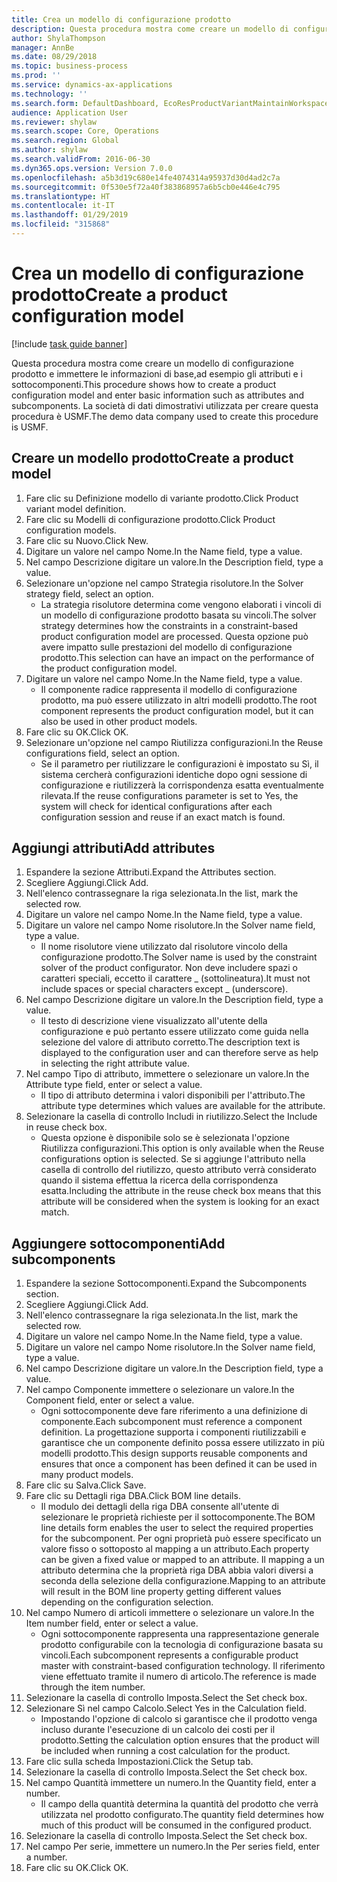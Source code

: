```yaml
---
title: Crea un modello di configurazione prodotto
description: Questa procedura mostra come creare un modello di configurazione prodotto e immettere le informazioni di base,ad esempio gli attributi e i sottocomponenti.
author: ShylaThompson
manager: AnnBe
ms.date: 08/29/2018
ms.topic: business-process
ms.prod: ''
ms.service: dynamics-ax-applications
ms.technology: ''
ms.search.form: DefaultDashboard, EcoResProductVariantMaintainWorkspace, PCProductConfigurationModelListPage, PCCreateProductConfigurationModel, PCProductConfigurationModelDetails, PCBOMLineDetails
audience: Application User
ms.reviewer: shylaw
ms.search.scope: Core, Operations
ms.search.region: Global
ms.author: shylaw
ms.search.validFrom: 2016-06-30
ms.dyn365.ops.version: Version 7.0.0
ms.openlocfilehash: a5b3d19c680e14fe4074314a95937d30d4ad2c7a
ms.sourcegitcommit: 0f530e5f72a40f383868957a6b5cb0e446e4c795
ms.translationtype: HT
ms.contentlocale: it-IT
ms.lasthandoff: 01/29/2019
ms.locfileid: "315868"
---
```

# <a name="create-a-product-configuration-model"></a><span data-ttu-id="5a610-103">Crea un modello di configurazione prodotto</span><span class="sxs-lookup"><span data-stu-id="5a610-103">Create a product configuration model</span></span>

[!include [task guide banner](../../includes/task-guide-banner.md)]

<span data-ttu-id="5a610-104">Questa procedura mostra come creare un modello di configurazione prodotto e immettere le informazioni di base,ad esempio gli attributi e i sottocomponenti.</span><span class="sxs-lookup"><span data-stu-id="5a610-104">This procedure shows how to create a product configuration model and enter basic information such as attributes and subcomponents.</span></span> <span data-ttu-id="5a610-105">La società di dati dimostrativi utilizzata per creare questa procedura è USMF.</span><span class="sxs-lookup"><span data-stu-id="5a610-105">The demo data company used to create this procedure is USMF.</span></span>


## <a name="create-a-product-model"></a><span data-ttu-id="5a610-106">Creare un modello prodotto</span><span class="sxs-lookup"><span data-stu-id="5a610-106">Create a product model</span></span>
1. <span data-ttu-id="5a610-107">Fare clic su Definizione modello di variante prodotto.</span><span class="sxs-lookup"><span data-stu-id="5a610-107">Click Product variant model definition.</span></span>
2. <span data-ttu-id="5a610-108">Fare clic su Modelli di configurazione prodotto.</span><span class="sxs-lookup"><span data-stu-id="5a610-108">Click Product configuration models.</span></span>
3. <span data-ttu-id="5a610-109">Fare clic su Nuovo.</span><span class="sxs-lookup"><span data-stu-id="5a610-109">Click New.</span></span>
4. <span data-ttu-id="5a610-110">Digitare un valore nel campo Nome.</span><span class="sxs-lookup"><span data-stu-id="5a610-110">In the Name field, type a value.</span></span>
5. <span data-ttu-id="5a610-111">Nel campo Descrizione digitare un valore.</span><span class="sxs-lookup"><span data-stu-id="5a610-111">In the Description field, type a value.</span></span>
6. <span data-ttu-id="5a610-112">Selezionare un'opzione nel campo Strategia risolutore.</span><span class="sxs-lookup"><span data-stu-id="5a610-112">In the Solver strategy field, select an option.</span></span>
    * <span data-ttu-id="5a610-113">La strategia risolutore determina come vengono elaborati i vincoli di un modello di configurazione prodotto basata su vincoli.</span><span class="sxs-lookup"><span data-stu-id="5a610-113">The solver strategy determines how the constraints in a constraint-based product configuration model are processed.</span></span> <span data-ttu-id="5a610-114">Questa opzione può avere impatto sulle prestazioni del modello di configurazione prodotto.</span><span class="sxs-lookup"><span data-stu-id="5a610-114">This selection can have an impact on the performance of the product configuration model.</span></span>  
7. <span data-ttu-id="5a610-115">Digitare un valore nel campo Nome.</span><span class="sxs-lookup"><span data-stu-id="5a610-115">In the Name field, type a value.</span></span>
    * <span data-ttu-id="5a610-116">Il componente radice rappresenta il modello di configurazione prodotto, ma può essere utilizzato in altri modelli prodotto.</span><span class="sxs-lookup"><span data-stu-id="5a610-116">The root component represents the product configuration model, but it can also be used in other product models.</span></span>  
8. <span data-ttu-id="5a610-117">Fare clic su OK.</span><span class="sxs-lookup"><span data-stu-id="5a610-117">Click OK.</span></span>
9. <span data-ttu-id="5a610-118">Selezionare un'opzione nel campo Riutilizza configurazioni.</span><span class="sxs-lookup"><span data-stu-id="5a610-118">In the Reuse configurations field, select an option.</span></span>
    * <span data-ttu-id="5a610-119">Se il parametro per riutilizzare le configurazioni è impostato su Sì, il sistema cercherà configurazioni identiche dopo ogni sessione di configurazione e riutilizzerà la corrispondenza esatta eventualmente rilevata.</span><span class="sxs-lookup"><span data-stu-id="5a610-119">If the reuse configurations parameter is set to Yes, the system will check for identical configurations after each configuration session and reuse if an exact match is found.</span></span>  

## <a name="add-attributes"></a><span data-ttu-id="5a610-120">Aggiungi attributi</span><span class="sxs-lookup"><span data-stu-id="5a610-120">Add attributes</span></span>
1. <span data-ttu-id="5a610-121">Espandere la sezione Attributi.</span><span class="sxs-lookup"><span data-stu-id="5a610-121">Expand the Attributes section.</span></span>
2. <span data-ttu-id="5a610-122">Scegliere Aggiungi.</span><span class="sxs-lookup"><span data-stu-id="5a610-122">Click Add.</span></span>
3. <span data-ttu-id="5a610-123">Nell'elenco contrassegnare la riga selezionata.</span><span class="sxs-lookup"><span data-stu-id="5a610-123">In the list, mark the selected row.</span></span>
4. <span data-ttu-id="5a610-124">Digitare un valore nel campo Nome.</span><span class="sxs-lookup"><span data-stu-id="5a610-124">In the Name field, type a value.</span></span>
5. <span data-ttu-id="5a610-125">Digitare un valore nel campo Nome risolutore.</span><span class="sxs-lookup"><span data-stu-id="5a610-125">In the Solver name field, type a value.</span></span>
    * <span data-ttu-id="5a610-126">Il nome risolutore viene utilizzato dal risolutore vincolo della configurazione prodotto.</span><span class="sxs-lookup"><span data-stu-id="5a610-126">The Solver name is used by the constraint solver of the product configurator.</span></span> <span data-ttu-id="5a610-127">Non deve includere spazi o caratteri speciali, eccetto il carattere _ (sottolineatura).</span><span class="sxs-lookup"><span data-stu-id="5a610-127">It must not include spaces or special characters except _ (underscore).</span></span>  
6. <span data-ttu-id="5a610-128">Nel campo Descrizione digitare un valore.</span><span class="sxs-lookup"><span data-stu-id="5a610-128">In the Description field, type a value.</span></span>
    * <span data-ttu-id="5a610-129">Il testo di descrizione viene visualizzato all'utente della configurazione e può pertanto essere utilizzato come guida nella selezione del valore di attributo corretto.</span><span class="sxs-lookup"><span data-stu-id="5a610-129">The description text is displayed to the configuration user and can therefore serve as help in selecting the right attribute value.</span></span>  
7. <span data-ttu-id="5a610-130">Nel campo Tipo di attributo, immettere o selezionare un valore.</span><span class="sxs-lookup"><span data-stu-id="5a610-130">In the Attribute type field, enter or select a value.</span></span>
    * <span data-ttu-id="5a610-131">Il tipo di attributo determina i valori disponibili per l'attributo.</span><span class="sxs-lookup"><span data-stu-id="5a610-131">The attribute type determines which values are available for the attribute.</span></span>  
8. <span data-ttu-id="5a610-132">Selezionare la casella di controllo Includi in riutilizzo.</span><span class="sxs-lookup"><span data-stu-id="5a610-132">Select the Include in reuse check box.</span></span>
    * <span data-ttu-id="5a610-133">Questa opzione è disponibile solo se è selezionata l'opzione Riutilizza configurazioni.</span><span class="sxs-lookup"><span data-stu-id="5a610-133">This option is only available when the Reuse configurations option is selected.</span></span> <span data-ttu-id="5a610-134">Se si aggiunge l'attributo nella casella di controllo del riutilizzo, questo attributo verrà considerato quando il sistema effettua la ricerca della corrispondenza esatta.</span><span class="sxs-lookup"><span data-stu-id="5a610-134">Including the attribute in the reuse check box means that this attribute will be considered when the system is looking for an exact match.</span></span>  

## <a name="add-subcomponents"></a><span data-ttu-id="5a610-135">Aggiungere sottocomponenti</span><span class="sxs-lookup"><span data-stu-id="5a610-135">Add subcomponents</span></span>
1. <span data-ttu-id="5a610-136">Espandere la sezione Sottocomponenti.</span><span class="sxs-lookup"><span data-stu-id="5a610-136">Expand the Subcomponents section.</span></span>
2. <span data-ttu-id="5a610-137">Scegliere Aggiungi.</span><span class="sxs-lookup"><span data-stu-id="5a610-137">Click Add.</span></span>
3. <span data-ttu-id="5a610-138">Nell'elenco contrassegnare la riga selezionata.</span><span class="sxs-lookup"><span data-stu-id="5a610-138">In the list, mark the selected row.</span></span>
4. <span data-ttu-id="5a610-139">Digitare un valore nel campo Nome.</span><span class="sxs-lookup"><span data-stu-id="5a610-139">In the Name field, type a value.</span></span>
5. <span data-ttu-id="5a610-140">Digitare un valore nel campo Nome risolutore.</span><span class="sxs-lookup"><span data-stu-id="5a610-140">In the Solver name field, type a value.</span></span>
6. <span data-ttu-id="5a610-141">Nel campo Descrizione digitare un valore.</span><span class="sxs-lookup"><span data-stu-id="5a610-141">In the Description field, type a value.</span></span>
7. <span data-ttu-id="5a610-142">Nel campo Componente immettere o selezionare un valore.</span><span class="sxs-lookup"><span data-stu-id="5a610-142">In the Component field, enter or select a value.</span></span>
    * <span data-ttu-id="5a610-143">Ogni sottocomponente deve fare riferimento a una definizione di componente.</span><span class="sxs-lookup"><span data-stu-id="5a610-143">Each subcomponent must reference a component definition.</span></span> <span data-ttu-id="5a610-144">La progettazione supporta i componenti riutilizzabili e garantisce che un componente definito possa essere utilizzato in più modelli prodotto.</span><span class="sxs-lookup"><span data-stu-id="5a610-144">This design supports reusable components and ensures that once a component has been defined it can be used in many product models.</span></span>  
8. <span data-ttu-id="5a610-145">Fare clic su Salva.</span><span class="sxs-lookup"><span data-stu-id="5a610-145">Click Save.</span></span>
9. <span data-ttu-id="5a610-146">Fare clic su Dettagli riga DBA.</span><span class="sxs-lookup"><span data-stu-id="5a610-146">Click BOM line details.</span></span>
    * <span data-ttu-id="5a610-147">Il modulo dei dettagli della riga DBA consente all'utente di selezionare le proprietà richieste per il sottocomponente.</span><span class="sxs-lookup"><span data-stu-id="5a610-147">The BOM line details form enables the user to select the required properties for the subcomponent.</span></span> <span data-ttu-id="5a610-148">Per ogni proprietà può essere specificato un valore fisso o sottoposto al mapping a un attributo.</span><span class="sxs-lookup"><span data-stu-id="5a610-148">Each property can be given a fixed value or mapped to an attribute.</span></span> <span data-ttu-id="5a610-149">Il mapping a un attributo determina che la proprietà riga DBA abbia valori diversi a seconda della selezione della configurazione.</span><span class="sxs-lookup"><span data-stu-id="5a610-149">Mapping to an attribute will result in the BOM line property getting different values depending on the configuration selection.</span></span>  
10. <span data-ttu-id="5a610-150">Nel campo Numero di articoli immettere o selezionare un valore.</span><span class="sxs-lookup"><span data-stu-id="5a610-150">In the Item number field, enter or select a value.</span></span>
    * <span data-ttu-id="5a610-151">Ogni sottocomponente rappresenta una rappresentazione generale prodotto configurabile con la tecnologia di configurazione basata su vincoli.</span><span class="sxs-lookup"><span data-stu-id="5a610-151">Each subcomponent represents a configurable product master with constraint-based configuration technology.</span></span> <span data-ttu-id="5a610-152">Il riferimento viene effettuato tramite il numero di articolo.</span><span class="sxs-lookup"><span data-stu-id="5a610-152">The reference is made through the item number.</span></span>  
11. <span data-ttu-id="5a610-153">Selezionare la casella di controllo Imposta.</span><span class="sxs-lookup"><span data-stu-id="5a610-153">Select the Set check box.</span></span>
12. <span data-ttu-id="5a610-154">Selezionare Sì nel campo Calcolo.</span><span class="sxs-lookup"><span data-stu-id="5a610-154">Select Yes in the Calculation field.</span></span>
    * <span data-ttu-id="5a610-155">Impostando l'opzione di calcolo si garantisce che il prodotto venga incluso durante l'esecuzione di un calcolo dei costi per il prodotto.</span><span class="sxs-lookup"><span data-stu-id="5a610-155">Setting the calculation option ensures that the product will be included when running a cost calculation for the product.</span></span>  
13. <span data-ttu-id="5a610-156">Fare clic sulla scheda Impostazioni.</span><span class="sxs-lookup"><span data-stu-id="5a610-156">Click the Setup tab.</span></span>
14. <span data-ttu-id="5a610-157">Selezionare la casella di controllo Imposta.</span><span class="sxs-lookup"><span data-stu-id="5a610-157">Select the Set check box.</span></span>
15. <span data-ttu-id="5a610-158">Nel campo Quantità immettere un numero.</span><span class="sxs-lookup"><span data-stu-id="5a610-158">In the Quantity field, enter a number.</span></span>
    * <span data-ttu-id="5a610-159">Il campo della quantità determina la quantità del prodotto che verrà utilizzata nel prodotto configurato.</span><span class="sxs-lookup"><span data-stu-id="5a610-159">The quantity field determines how much of this product will be consumed in the configured product.</span></span>  
16. <span data-ttu-id="5a610-160">Selezionare la casella di controllo Imposta.</span><span class="sxs-lookup"><span data-stu-id="5a610-160">Select the Set check box.</span></span>
17. <span data-ttu-id="5a610-161">Nel campo Per serie, immettere un numero.</span><span class="sxs-lookup"><span data-stu-id="5a610-161">In the Per series field, enter a number.</span></span>
18. <span data-ttu-id="5a610-162">Fare clic su OK.</span><span class="sxs-lookup"><span data-stu-id="5a610-162">Click OK.</span></span>

